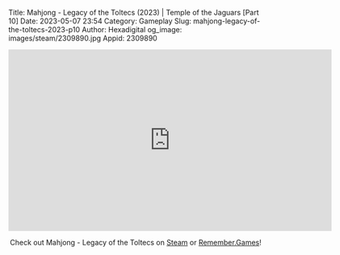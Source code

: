 Title: Mahjong - Legacy of the Toltecs (2023) | Temple of the Jaguars [Part 10]
Date: 2023-05-07 23:54
Category: Gameplay
Slug: mahjong-legacy-of-the-toltecs-2023-p10
Author: Hexadigital
og_image: images/steam/2309890.jpg
Appid: 2309890

<center><iframe src="https://www.youtube.com/embed/JcSKbNEXjz0?feature=oembed" allow="accelerometer; autoplay; encrypted-media; gyroscope; picture-in-picture" width="640" height="360" frameborder="0"></iframe>

Check out Mahjong - Legacy of the Toltecs on [Steam](https://store.steampowered.com/app/2309890/?curator_clanid=34633900) or [Remember.Games](https://remember.games/game/7725/mahjong-legacy-of-the-toltecs/)!</center>